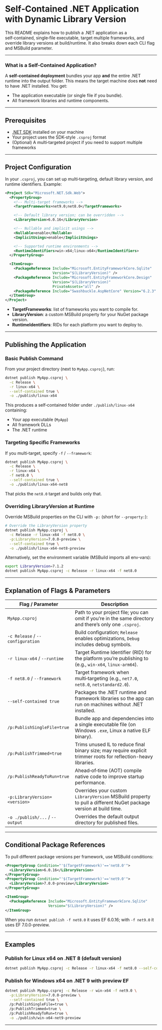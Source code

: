 # Self‑Contained .NET Application with Dynamic Library Version

This README explains how to publish a .NET application as a self‑contained, single‑file executable, target multiple frameworks, and override library versions at build/runtime. It also breaks down each CLI flag and MSBuild parameter.

---

### What is a Self‑Contained Application?
A **self‑contained deployment** bundles your app **and** the entire .NET runtime into the output folder. This means the target machine does **not** need to have .NET installed. You get:
- The application executable (or single file if you bundle).
- All framework libraries and runtime components.

---

## Prerequisites

- [.NET SDK](https://dotnet.microsoft.com/download) installed on your machine  
- Your project uses the SDK‑style `.csproj` format  
- (Optional) A multi‑targeted project if you need to support multiple frameworks  

---

## Project Configuration

In your `.csproj`, you can set up multi‑targeting, default library version, and runtime identifiers. Example:

```xml
<Project Sdk="Microsoft.NET.Sdk.Web">
  <PropertyGroup>
    <!-- Multi-target frameworks -->
    <TargetFrameworks>net9.0;net8.0</TargetFrameworks>

    <!-- Default library version; can be overridden -->
    <LibraryVersion>6.0.16</LibraryVersion>

    <!-- Nullable and implicit usings -->
    <Nullable>enable</Nullable>
    <ImplicitUsings>enable</ImplicitUsings>

    <!-- Supported runtime environments -->
    <RuntimeIdentifiers>win-x64;linux-x64</RuntimeIdentifiers>
  </PropertyGroup>

  <ItemGroup>
    <PackageReference Include="Microsoft.EntityFrameworkCore.Sqlite"
                      Version="$(LibraryVersion)" />
    <PackageReference Include="Microsoft.EntityFrameworkCore.Design"
                      Version="$(LibraryVersion)"
                      PrivateAssets="all" />
    <PackageReference Include="Swashbuckle.AspNetCore" Version="6.2.3" />
  </ItemGroup>
</Project>
```

- **TargetFrameworks**: list of frameworks you want to compile for.  
- **LibraryVersion**: a custom MSBuild property for your NuGet package version.  
- **RuntimeIdentifiers**: RIDs for each platform you want to deploy to.  

---

## Publishing the Application

### Basic Publish Command

From your project directory (next to `MyApp.csproj`), run:

```bash
dotnet publish MyApp.csproj \
  -c Release \
  -r linux-x64 \
  --self-contained true \
  -o ./publish/linux-x64
```

This produces a self‑contained folder under `./publish/linux-x64` containing:

- Your app executable (`MyApp`)  
- All framework DLLs  
- The .NET runtime  

### Targeting Specific Frameworks

If you multi‑target, specify `-f` / `--framework`:

```bash
dotnet publish MyApp.csproj \
  -c Release \
  -r linux-x64 \
  -f net8.0 \
  --self-contained true \
  -o ./publish/linux-x64-net8
```

That picks the `net8.0` target and builds only that.

### Overriding LibraryVersion at Runtime

Override MSBuild properties on the CLI with `-p:` (short for `--property:`):

```bash
# Override the LibraryVersion property
dotnet publish MyApp.csproj \
  -c Release -r linux-x64 -f net8.0 \
  -p:LibraryVersion=7.0.0-preview \
  --self-contained true \
  -o ./publish/linux-x64-net8-preview
```

Alternatively, set the environment variable (MSBuild imports all env‑vars):

```bash
export LibraryVersion=7.1.2
dotnet publish MyApp.csproj -c Release -r linux-x64 -f net8.0
```

---

## Explanation of Flags & Parameters

| Flag / Parameter                 | Description                                                                                                      |
| -------------------------------- | ---------------------------------------------------------------------------------------------------------------- |
| `MyApp.csproj`                   | Path to your project file; you can omit if you’re in the same directory and there’s only one `.csproj`.          |
| `-c Release` / `--configuration` | Build configuration; `Release` enables optimizations, `Debug` includes debug symbols.                            |
| `-r linux-x64` / `--runtime`     | Target Runtime Identifier (RID) for the platform you’re publishing to (e.g., `win-x64`, `linux-arm64`).          |
| `-f net8.0` / `--framework`      | Target framework when multi‑targeting (e.g., `net7.0`, `net8.0`, `netstandard2.0`).                              |
| `--self-contained true`          | Packages the .NET runtime and framework libraries so the app can run on machines without .NET installed.         |
| `/p:PublishSingleFile=true`      | Bundle app and dependencies into a single executable file (on Windows `.exe`, Linux a native ELF binary).        |
| `/p:PublishTrimmed=true`         | Trims unused IL to reduce final binary size; may require explicit trimmer roots for reflection-heavy libraries.  |
| `/p:PublishReadyToRun=true`      | Ahead‑of‑time (AOT) compile native code to improve startup performance.                                          |
| `-p:LibraryVersion=<version>`    | Overrides your custom `LibraryVersion` MSBuild property to pull a different NuGet package version at build time. |
| `-o ./publish/...` / `--output`  | Overrides the default output directory for published files.                                                      |

---

## Conditional Package References

To pull different package versions per framework, use MSBuild conditions:

```xml
<PropertyGroup Condition="'$(TargetFramework)'=='net8.0'">
  <LibraryVersion>6.0.16</LibraryVersion>
</PropertyGroup>
<PropertyGroup Condition="'$(TargetFramework)'=='net9.0'">
  <LibraryVersion>7.0.0-preview</LibraryVersion>
</PropertyGroup>

<ItemGroup>
  <PackageReference Include="Microsoft.EntityFrameworkCore.Sqlite"
                    Version="$(LibraryVersion)" />
</ItemGroup>
```

When you run `dotnet publish -f net8.0` it uses EF 6.0.16; with `-f net9.0` it uses EF 7.0.0-preview.

---

## Examples

### Publish for Linux x64 on .NET 8 (default version)

```bash
dotnet publish MyApp.csproj -c Release -r linux-x64 -f net8.0 --self-contained true -o ./publish/linux-x64
```

### Publish for Windows x64 on .NET 9 with preview EF

```bash
dotnet publish MyApp.csproj -c Release -r win-x64 -f net9.0 \
  -p:LibraryVersion=7.0.0-preview \
  --self-contained true \
  /p:PublishSingleFile=true \
  /p:PublishTrimmed=true \
  /p:PublishReadyToRun=true \
  -o ./publish/win-x64-net9-preview
```

---


